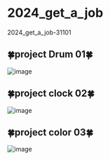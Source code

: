 # 2024_get_a_job 
2024_get_a_job-31101
## 🍀project Drum 01🍀
![image](https://github.com/whasdnck/2024_get_a_job/assets/127116197/bab41699-2265-423d-84f8-4de288113817)
## 🍀project clock 02🍀
![image](https://github.com/whasdnck/2024_get_a_job/assets/127116197/baafe00e-7356-4b40-9262-67a6bbefb5a4)
## 🍀project color 03🍀
![image](https://github.com/whasdnck/2024_get_a_job/assets/127116197/8540f4c0-1bd1-420d-8978-1e16e6a2039f)
